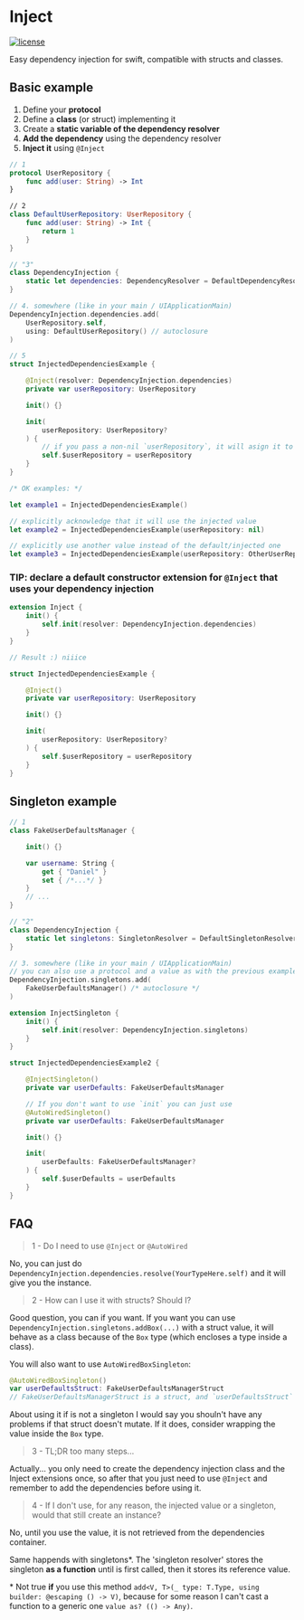 # Inject
[![license](https://img.shields.io/github/license/mashape/apistatus.svg)](https://github.com/illescasDaniel/Inject-swift/blob/master/LICENSE)

Easy dependency injection for swift, compatible with structs and classes.

## Basic example

1. Define your **protocol**
2. Define a **class** (or struct) implementing it
3. Create a **static variable of the dependency resolver**
4. **Add the dependency** using the dependency resolver
5. **Inject it** using `@Inject`

```swift
// 1
protocol UserRepository {
	func add(user: String) -> Int
}

// 2
class DefaultUserRepository: UserRepository {
	func add(user: String) -> Int {
		return 1
	}
}

// "3"
class DependencyInjection {
	static let dependencies: DependencyResolver = DefaultDependencyResolver()
}

// 4. somewhere (like in your main / UIApplicationMain)
DependencyInjection.dependencies.add(
	UserRepository.self,
	using: DefaultUserRepository() // autoclosure
)

// 5
struct InjectedDependenciesExample {

	@Inject(resolver: DependencyInjection.dependencies)
	private var userRepository: UserRepository

	init() {}

	init(
		userRepository: UserRepository?
	) {
		// if you pass a non-nil `userRepository`, it will asign it to your local `self.userRepository`; else, it will use the injected dependency (don't forget the "$")
		self.$userRepository = userRepository
	}
}

/* OK examples: */

let example1 = InjectedDependenciesExample()

// explicitly acknowledge that it will use the injected value
let example2 = InjectedDependenciesExample(userRepository: nil)

// explicitly use another value instead of the default/injected one
let example3 = InjectedDependenciesExample(userRepository: OtherUserRepository())
```

### **TIP**: declare a default constructor extension for `@Inject` that uses your dependency injection
```swift
extension Inject {
	init() {
		self.init(resolver: DependencyInjection.dependencies)
	}
}

// Result :) niiice

struct InjectedDependenciesExample {

	@Inject()
	private var userRepository: UserRepository

	init() {}

	init(
		userRepository: UserRepository?
	) {
		self.$userRepository = userRepository
	}
}
```

## Singleton example



```swift
// 1
class FakeUserDefaultsManager {

	init() {}

	var username: String {
		get { "Daniel" }
		set { /*...*/ }
	}
	// ...
}

// "2"
class DependencyInjection {
	static let singletons: SingletonResolver = DefaultSingletonResolver()
}

// 3. somewhere (like in your main / UIApplicationMain)
// you can also use a protocol and a value as with the previous example
DependencyInjection.singletons.add(
	FakeUserDefaultsManager() /* autoclosure */
)

extension InjectSingleton {
	init() {
		self.init(resolver: DependencyInjection.singletons)
	}
}

struct InjectedDependenciesExample2 {

	@InjectSingleton()
	private var userDefaults: FakeUserDefaultsManager

	// If you don't want to use `init` you can just use
	@AutoWiredSingleton()
	private var userDefaults: FakeUserDefaultsManager

	init() {}

	init(
		userDefaults: FakeUserDefaultsManager?
	) {
		self.$userDefaults = userDefaults
	}
}
```

## FAQ
> 1 - Do I need to use `@Inject` or `@AutoWired`

No, you can just do `DependencyInjection.dependencies.resolve(YourTypeHere.self)` and it will give you the instance.

> 2 - How can I use it with structs? Should I?

Good question, you can if you want. If you want you can use `DependencyInjection.singletons.addBox(...)` with a struct value, it will behave as a class because of the `Box` type (which encloses a type inside a class).

You will also want to use `AutoWiredBoxSingleton`:
```swift
@AutoWiredBoxSingleton()
var userDefaultsStruct: FakeUserDefaultsManagerStruct
// FakeUserDefaultsManagerStruct is a struct, and `userDefaultsStruct` will return that value, but if you do any modification it behaves like a normal class...
```

About using it if is not a singleton I would say you shouln't have any problems if that struct doesn't mutate. If it does, consider wrapping the value inside the `Box` type.

> 3 - TL;DR too many steps...

Actually... you only need to create the dependency injection class and the Inject extensions once, so after that you just need to use `@Inject` and remember to add the dependencies before using it.

> 4 - If I don't use, for any reason, the injected value or a singleton, would that still create an instance?

No, until you use the value, it is not retrieved from the dependencies container.

Same happends with singletons\*. The 'singleton resolver' stores the singleton **as a function** until is first called, then it stores its reference value.

\* Not true **if** you use this method `add<V, T>(_ type: T.Type, using builder: @escaping () -> V)`, because for some reason I can't cast a function to a generic one `value as? (() -> Any)`.
